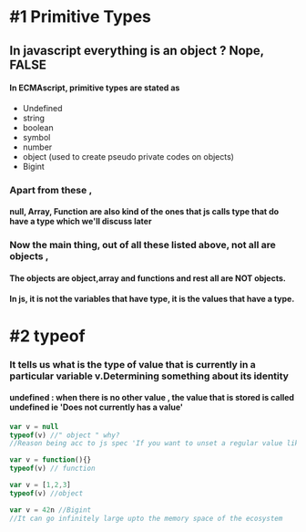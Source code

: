 # #1 Primitive Types

## In javascript everything is an object ? Nope, FALSE

#### In ECMAscript, primitive types are stated as

- Undefined 
 - string
 - boolean
 - symbol
 - number
 - object (used to create pseudo private codes on objects)
 - Bigint

### Apart from these ,
#### null, Array, Function are also kind of the ones that js calls type that do have a type which we'll discuss later

### Now the main thing, out of all these listed above, not all are objects , 
#### The objects are object,array and functions and rest all are NOT objects.

#### In js, it is not the variables that have type, it is the values that have a type.

# #2 typeof
### It tells us what is the type of value that is currently in a particular variable v.Determining something about its identity

#### undefined : when there is no other value , the value that is stored is called undefined ie 'Does not currently has a value' 

```javascript
var v = null
typeof(v) //" object " why?
//Reason being acc to js spec 'If you want to unset a regular value like a number use undefined but if you want to unset a object reference use null'

var v = function(){}
typeof(v) // function

var v = [1,2,3]
typeof(v) //object

var v = 42n //Bigint
//It can go infinitely large upto the memory space of the ecosystem

